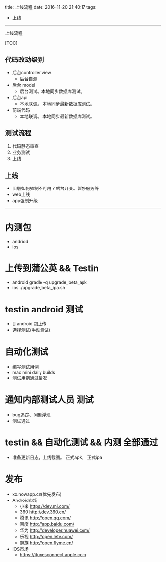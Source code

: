 title: 上线流程
date: 2016-11-20 21:40:17
tags: 
- 上线
---

上线流程
<!--more-->

[TOC]
## 代码改动级别
-  后台controller view
    - 后台自测
- 后台 model
    - 后台测试。本地同步数据库测试。
- 后台api 
    - 本地联调。 本地同步最新数据库测试。
- 前端代码
    - 本地联调。 本地同步最新数据库测试。
## 测试流程
1. 代码静态审查
2. 业务测试
3. 上线
## 上线
- 旧版如何强制不可用？后台开关。暂停服务等
- web上线
- app强制升级
- - - - --
# 内测包
- andriod
- ios
#  上传到蒲公英 && Testin
- android gradle -q upgrade_beta_apk
- ios  ./upgrade_beta_ipa.sh
#  testin android 测试
- [] android 包上传
- 选择测试(手动测试)
#  自动化测试
- 编写测试用例
- mac mini  daily builds
- 测试用例通过情况
# 通知内部测试人员 测试
- bug追踪、问题浮现
- 测试通过
# testin && 自动化测试 && 内测 全部通过
- 准备更新日志，上线截图。 正式apk， 正式ipa
# 发布
- xx.nowapp.cn(优先发布)
- Android市场
    - 小米 https://dev.mi.com/
    - 360 http://dev.360.cn/
    - 腾讯 http://open.qq.com/
    - 百度 http://app.baidu.com/
    - 华为 http://developer.huawei.com/
    - 乐视 http://open.letv.com/
    - 魅族 http://open.flyme.cn/
- IOS市场
    - https://itunesconnect.apple.com

